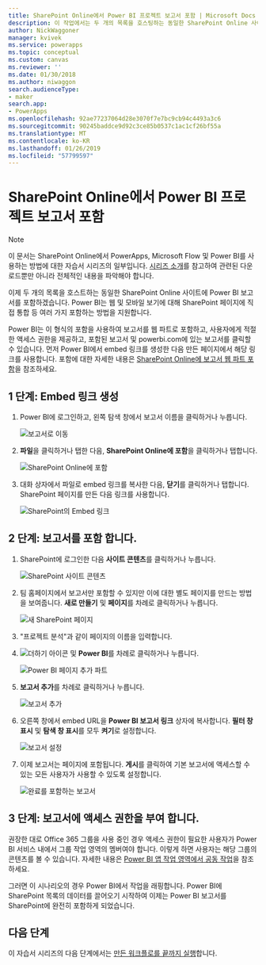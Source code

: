 ```yaml
---
title: SharePoint Online에서 Power BI 프로젝트 보고서 포함 | Microsoft Docs
description: 이 작업에서는 두 개의 목록을 호스팅하는 동일한 SharePoint Online 사이트에 Power BI 보고서를 포함합니다.
author: NickWaggoner
manager: kvivek
ms.service: powerapps
ms.topic: conceptual
ms.custom: canvas
ms.reviewer: ''
ms.date: 01/30/2018
ms.author: niwaggon
search.audienceType:
- maker
search.app:
- PowerApps
ms.openlocfilehash: 92ae77237064d28e3070f7e7bc9cb94c4493a3c6
ms.sourcegitcommit: 90245baddce9d92c3ce85b0537c1ac1cf26bf55a
ms.translationtype: MT
ms.contentlocale: ko-KR
ms.lasthandoff: 01/26/2019
ms.locfileid: "57799597"
---
```

# <a name="embed-the-power-bi-project-report-in-sharepoint-online"></a>SharePoint Online에서 Power BI 프로젝트 보고서 포함
> [!NOTE]
> 이 문서는 SharePoint Online에서 PowerApps, Microsoft Flow 및 Power BI를 사용하는 방법에 대한 자습서 시리즈의 일부입니다. [시리즈 소개](sharepoint-scenario-intro.md)를 참고하여 관련된 다운로드뿐만 아니라 전체적인 내용을 파악해야 합니다.

이제 두 개의 목록을 호스트하는 동일한 SharePoint Online 사이트에 Power BI 보고서를 포함하겠습니다. Power BI는 웹 및 모바일 보기에 대해 SharePoint 페이지에 직접 통합 등 여러 가지 포함하는 방법을 지원합니다.

Power BI는 이 형식의 포함을 사용하여 보고서를 웹 파트로 포함하고, 사용자에게 적절한 액세스 권한을 제공하고, 포함된 보고서 및 powerbi.com에 있는 보고서를 클릭할 수 있습니다. 먼저 Power BI에서 embed 링크를 생성한 다음 만든 페이지에서 해당 링크를 사용합니다. 포함에 대한 자세한 내용은 [SharePoint Online에 보고서 웹 파트 포함](https://docs.microsoft.com/power-bi/service-embed-report-spo)을 참조하세요.

## <a name="step-1-generate-an-embed-link"></a>1 단계: Embed 링크 생성
1. Power BI에 로그인하고, 왼쪽 탐색 창에서 보고서 이름을 클릭하거나 누릅니다.
   
    ![보고서로 이동](./media/sharepoint-scenario-embed-report/08-01-01-reports.png)
2. **파일**을 클릭하거나 탭한 다음, **SharePoint Online에 포함**을 클릭하거나 탭합니다.
   
    ![SharePoint Online에 포함](./media/sharepoint-scenario-embed-report/08-01-02-embed-spo.png)
3. 대화 상자에서 파일로 embed 링크를 복사한 다음, **닫기**를 클릭하거나 탭합니다. SharePoint 페이지를 만든 다음 링크를 사용합니다.
   
    ![SharePoint의 Embed 링크](./media/sharepoint-scenario-embed-report/08-01-03-embed-url.png)

## <a name="step-2-embed-the-report"></a>2 단계: 보고서를 포함 합니다.
1. SharePoint에 로그인한 다음 **사이트 콘텐츠**를 클릭하거나 누릅니다.
   
    ![SharePoint 사이트 콘텐츠](./media/sharepoint-scenario-embed-report/08-01-04-site-contents.png)
2. 팀 홈페이지에서 보고서만 포함할 수 있지만 이에 대한 별도 페이지를 만드는 방법을 보여줍니다. **새로 만들기** 및 **페이지**를 차례로 클릭하거나 누릅니다.
   
    ![새 SharePoint 페이지](./media/sharepoint-scenario-embed-report/08-01-05-new-page.png)
3. "프로젝트 분석"과 같이 페이지의 이름을 입력합니다.
4. ![더하기 아이콘](./media/sharepoint-scenario-embed-report/icon-plus.png) 및 **Power BI**를 차례로 클릭하거나 누릅니다.
   
    ![Power BI 페이지 추가 파트](./media/sharepoint-scenario-embed-report/08-01-06-add-page-part.png)
5. **보고서 추가**를 차례로 클릭하거나 누릅니다.
   
    ![보고서 추가](./media/sharepoint-scenario-embed-report/08-01-07-add-report.png)
6. 오른쪽 창에서 embed URL을 **Power BI 보고서 링크** 상자에 복사합니다. **필터 창 표시** 및 **탐색 창 표시**를 모두 **켜기**로 설정합니다.
   
    ![보고서 설정](./media/sharepoint-scenario-embed-report/08-01-08-report-settings.png)
7. 이제 보고서는 페이지에 포함됩니다. **게시**를 클릭하여 기본 보고서에 액세스할 수 있는 모든 사용자가 사용할 수 있도록 설정합니다.
   
    ![완료를 포함하는 보고서](./media/sharepoint-scenario-embed-report/08-01-09-report-complete.png)

## <a name="step-3-grant-access-to-the-report"></a>3 단계: 보고서에 액세스 권한을 부여 합니다.
권장한 대로 Office 365 그룹을 사용 중인 경우 액세스 권한이 필요한 사용자가 Power BI 서비스 내에서 그룹 작업 영역의 멤버여야 합니다. 이렇게 하면 사용자는 해당 그룹의 콘텐츠를 볼 수 있습니다. 자세한 내용은 [Power BI 앱 작업 영역에서 공동 작업](https://docs.microsoft.com/power-bi/service-collaborate-power-bi-workspace)을 참조하세요.

그러면 이 시나리오의 경우 Power BI에서 작업을 래핑합니다. Power BI에 SharePoint 목록의 데이터를 끌어오기 시작하여 이제는 Power BI 보고서를 SharePoint에 완전히 포함하게 되었습니다.

## <a name="next-steps"></a>다음 단계
이 자습서 시리즈의 다음 단계에서는 [만든 워크플로를 끝까지 실행](sharepoint-scenario-summary.md)합니다.

